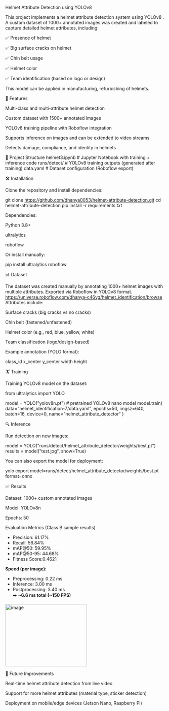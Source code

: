 Helmet Attribute Detection using YOLOv8

This project implements a helmet attribute detection system using YOLOv8
.
A custom dataset of 1000+ annotated images was created and labeled to capture detailed helmet attributes, including:

✅ Presence of helmet

✅ Big surface cracks on helmet

✅ Chin belt usage

✅ Helmet color

✅ Team identification (based on logo or design)

This model can be applied in manufacturing, refurbishing of helmets.

🚀 Features

Multi-class and multi-attribute helmet detection

Custom dataset with 1500+ annotated images

YOLOv8 training pipeline with Roboflow integration

Supports inference on images and can be extended to video streams

Detects damage, compliance, and identity in helmets

📂 Project Structure
helmet3.ipynb        # Jupyter Notebook with training + inference code
runs/detect/         # YOLOv8 training outputs (generated after training)
data.yaml            # Dataset configuration (Roboflow export)

🛠️ Installation

Clone the repository and install dependencies:

git clone https://github.com/dhanya0053/helmet-attribute-detection.git
cd helmet-attribute-detection
pip install -r requirements.txt


Dependencies:

Python 3.8+

ultralytics

roboflow

Or install manually:

pip install ultralytics roboflow

📊 Dataset

The dataset was created manually by annotating 1000+ helmet images with multiple attributes.
Exported via Roboflow in YOLOv8 format.
https://universe.roboflow.com/dhanya-c46vg/helmet_identification/browse
Attributes include:

Surface cracks (big cracks vs no cracks)

Chin belt (fastened/unfastened)

Helmet color (e.g., red, blue, yellow, white)

Team classification (logo/design-based)

Example annotation (YOLO format):

class_id x_center y_center width height

🏋️ Training

Training YOLOv8 model on the dataset:

from ultralytics import YOLO

model = YOLO("yolov8n.pt")  # pretrained YOLOv8 nano model
model.train(
    data="helmet_identification-7/data.yaml",
    epochs=50,
    imgsz=640,
    batch=16,
    device=0,
    name="helmet_attribute_detector"
)

🔍 Inference

Run detection on new images:

model = YOLO("runs/detect/helmet_attribute_detector/weights/best.pt")
results = model("test.jpg", show=True)


You can also export the model for deployment:

yolo export model=runs/detect/helmet_attribute_detector/weights/best.pt format=onnx

📈 Results

Dataset: 1000+ custom annotated images

Model: YOLOv8n

Epochs: 50


Evaluation Metrics (Class B sample results)
- Precision: 61.17%
- Recall: 56.84%
- mAP@50: 59.95%
- mAP@50-95: 44.68%
- Fitness Score:0.4621

**Speed (per image):**
- Preprocessing: 0.22 ms  
- Inference: 3.00 ms  
- Postprocessing: 3.40 ms  
➡️ **~6.6 ms total (~150 FPS)**
<img width="257" height="196" alt="image" src="https://github.com/user-attachments/assets/e4258d36-2888-4796-9d2e-323c08dc1c14" />


📌 Future Improvements

Real-time helmet attribute detection from live video

Support for more helmet attributes (material type, sticker detection)

Deployment on mobile/edge devices (Jetson Nano, Raspberry Pi)
